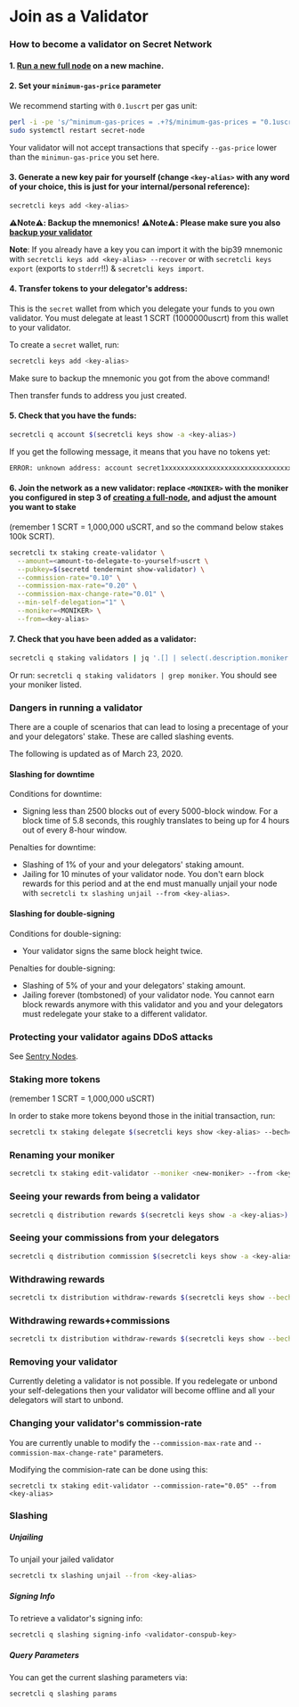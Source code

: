 # Join as a Validator

### How to become a validator on Secret Network

#### 1. [Run a new full node](run-full-node-testnet.md) on a new machine.

#### 2. Set your `minimum-gas-price` parameter

We recommend starting with `0.1uscrt` per gas unit:

```bash
perl -i -pe 's/^minimum-gas-prices = .+?$/minimum-gas-prices = "0.1uscrt"/' ~/.secretd/config/app.toml
sudo systemctl restart secret-node
```

Your validator will not accept transactions that specify `--gas-price` lower than the `minimun-gas-price` you set here.

#### 3. Generate a new key pair for yourself (change `<key-alias>` with any word of your choice, this is just for your internal/personal reference):

```bash
secretcli keys add <key-alias>
```

**:warning:Note:warning:: Backup the mnemonics!**
**:warning:Note:warning:: Please make sure you also [backup your validator](../validators-and-full-nodes/backup-a-validator.md)**

**Note**: If you already have a key you can import it with the bip39 mnemonic with `secretcli keys add <key-alias> --recover` or with `secretcli keys export` (exports to `stderr`!!) & `secretcli keys import`.

#### 4. Transfer tokens to your delegator's address:

This is the `secret` wallet from which you delegate your funds to you own validator. You must delegate at least 1 SCRT (1000000uscrt) from this wallet to your validator.

To create a `secret` wallet, run:

```bash
secretcli keys add <key-alias>
```

Make sure to backup the mnemonic you got from the above command!

Then transfer funds to address you just created.

#### 5. Check that you have the funds:

```bash
secretcli q account $(secretcli keys show -a <key-alias>)
```

If you get the following message, it means that you have no tokens yet:

```bash
ERROR: unknown address: account secret1xxxxxxxxxxxxxxxxxxxxxxxxxxxxxxxxxxxxxx does not exist
```

#### 6. Join the network as a new validator: replace `<MONIKER>` with the moniker you configured in step 3 of [creating a full-node](run-full-node-testnet.md), and adjust the amount you want to stake

(remember 1 SCRT = 1,000,000 uSCRT, and so the command below stakes 100k SCRT).

```bash
secretcli tx staking create-validator \
  --amount=<amount-to-delegate-to-yourself>uscrt \
  --pubkey=$(secretd tendermint show-validator) \
  --commission-rate="0.10" \
  --commission-max-rate="0.20" \
  --commission-max-change-rate="0.01" \
  --min-self-delegation="1" \
  --moniker=<MONIKER> \
  --from=<key-alias>
```

#### 7. Check that you have been added as a validator:

```bash
secretcli q staking validators | jq '.[] | select(.description.moniker == "<MONIKER>")'
```

Or run: `secretcli q staking validators | grep moniker`. You should see your moniker listed.

### Dangers in running a validator

There are a couple of scenarios that can lead to losing a precentage of your and your delegators' stake. These are called slashing events.

The following is updated as of March 23, 2020.

#### Slashing for downtime

Conditions for downtime:

- Signing less than 2500 blocks out of every 5000-block window. For a block time of 5.8 seconds, this roughly translates to being up for 4 hours out of every 8-hour window.

Penalties for downtime:

- Slashing of 1% of your and your delegators' staking amount.
- Jailing for 10 minutes of your validator node. You don't earn block rewards for this period and at the end must manually unjail your node with `secretcli tx slashing unjail --from <key-alias>`.

#### Slashing for double-signing

Conditions for double-signing:

- Your validator signs the same block height twice.

Penalties for double-signing:

- Slashing of 5% of your and your delegators' staking amount.
- Jailing forever (tombstoned) of your validator node. You cannot earn block rewards anymore with this validator and you and your delegators must redelegate your stake to a different validator.

### Protecting your validator agains DDoS attacks

See [Sentry Nodes](../validators-and-full-nodes/sentry-nodes.md).

### Staking more tokens

(remember 1 SCRT = 1,000,000 uSCRT)

In order to stake more tokens beyond those in the initial transaction, run:

```bash
secretcli tx staking delegate $(secretcli keys show <key-alias> --bech=val -a) <amount>uscrt --from <key-alias>
```

### Renaming your moniker

```bash
secretcli tx staking edit-validator --moniker <new-moniker> --from <key-alias>
```

### Seeing your rewards from being a validator

```bash
secretcli q distribution rewards $(secretcli keys show -a <key-alias>)
```

### Seeing your commissions from your delegators

```bash
secretcli q distribution commission $(secretcli keys show -a <key-alias> --bech=val)
```

### Withdrawing rewards

```bash
secretcli tx distribution withdraw-rewards $(secretcli keys show --bech=val -a <key-alias>) --from <key-alias>
```

### Withdrawing rewards+commissions

```bash
secretcli tx distribution withdraw-rewards $(secretcli keys show --bech=val -a <key-alias>) --from <key-alias> --commission
```

### Removing your validator

Currently deleting a validator is not possible. If you redelegate or unbond your self-delegations then your validator will become offline and all your delegators will start to unbond.

### Changing your validator's commission-rate

You are currently unable to modify the `--commission-max-rate` and `--commission-max-change-rate"` parameters.

Modifying the commision-rate can be done using this:

```
secretcli tx staking edit-validator --commission-rate="0.05" --from <key-alias>
```

### Slashing

##### Unjailing

To unjail your jailed validator

```bash
secretcli tx slashing unjail --from <key-alias>
```

##### Signing Info

To retrieve a validator's signing info:

```bash
secretcli q slashing signing-info <validator-conspub-key>
```

##### Query Parameters

You can get the current slashing parameters via:

```bash
secretcli q slashing params
```

